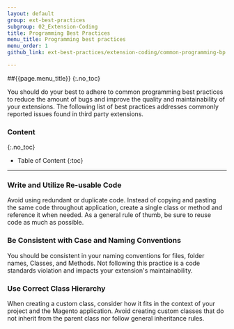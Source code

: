 ```yaml
---
layout: default
group: ext-best-practices
subgroup: 02_Extension-Coding
title: Programming Best Practices
menu_title: Programming best practices
menu_order: 1
github_link: ext-best-practices/extension-coding/common-programming-bp.md

---
```


##{{page.menu_title}}
{:.no_toc}

You should do your best to adhere to common programming best practices to reduce the amount of bugs and improve the quality and maintainability of your extensions. The following list of best practices addresses commonly reported issues found in third party extensions.


### Content
{:.no_toc}

* Table of Content
{:toc}

---

### Write and Utilize Re-usable Code
  Avoid using redundant or duplicate code. Instead of copying and pasting the same code throughout application, create a single class or method and reference it when needed. As a general rule of thumb, be sure to reuse code as much as possible.

### Be Consistent with Case and Naming Conventions
  You should be consistent in your naming conventions for files, folder names, Classes, and Methods. Not following this practice is a code standards violation and impacts your extension's maintainability.

### Use Correct Class Hierarchy
  When creating a custom class, consider how it fits in the context of your project and the Magento application. Avoid creating custom classes that do not inherit from the parent class nor follow general inheritance rules.
